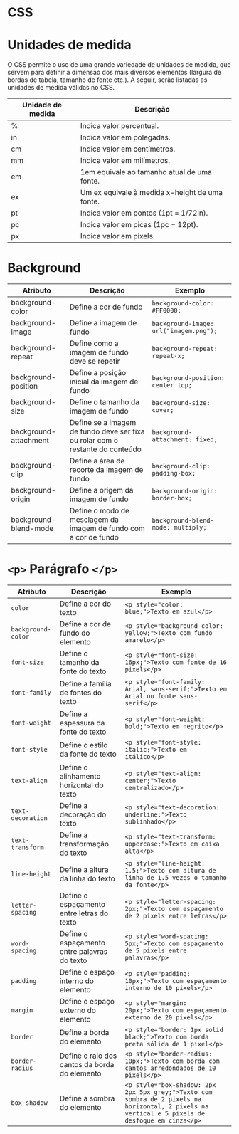 # CSS

# Unidades de medida

O CSS permite o uso de uma grande variedade de unidades de medida, que servem para definir
a dimensão dos mais diversos elementos (largura de bordas de tabela, tamanho de fonte etc.).
A seguir, serão listadas as unidades de medida válidas no CSS.

| Unidade de medida| Descrição   
|--|--|                                                                                                                                               
|% |Indica valor percentual.|
|in|Indica valor em polegadas.|    
|cm|Indica valor em centímetros.|   
|mm|Indica valor em milímetros.|  
|em|1em equivale ao tamanho atual de uma fonte.|
|ex|Um ex equivale à medida x-height de uma fonte.|   
|pt|Indica valor em pontos (1pt = 1/72in). |
|pc|Indica valor em picas (1pc = 12pt).|
|px|Indica valor em pixels.|

# Background

| Atributo | Descrição | Exemplo |
| --- | --- | --- |
| background-color | Define a cor de fundo | `background-color: #FF0000;` |
| background-image | Define a imagem de fundo | `background-image: url("imagem.png");` |
| background-repeat | Define como a imagem de fundo deve se repetir | `background-repeat: repeat-x;` |
| background-position | Define a posição inicial da imagem de fundo | `background-position: center top;` |
| background-size | Define o tamanho da imagem de fundo | `background-size: cover;` |
| background-attachment | Define se a imagem de fundo deve ser fixa ou rolar com o restante do conteúdo | `background-attachment: fixed;` |
| background-clip | Define a área de recorte da imagem de fundo | `background-clip: padding-box;` |
| background-origin | Define a origem da imagem de fundo | `background-origin: border-box;` |
| background-blend-mode | Define o modo de mesclagem da imagem de fundo com a cor de fundo | `background-blend-mode: multiply;` |

# `<p>` Parágrafo `</p>`


| Atributo | Descrição | Exemplo |
| --- | --- | --- |
| `color` | Define a cor do texto | `<p style="color: blue;">Texto em azul</p>` |
| `background-color` | Define a cor de fundo do elemento | `<p style="background-color: yellow;">Texto com fundo amarelo</p>` |
| `font-size` | Define o tamanho da fonte do texto | `<p style="font-size: 16px;">Texto com fonte de 16 pixels</p>` |
| `font-family` | Define a família de fontes do texto | `<p style="font-family: Arial, sans-serif;">Texto em Arial ou fonte sans-serif</p>` |
| `font-weight` | Define a espessura da fonte do texto | `<p style="font-weight: bold;">Texto em negrito</p>` |
| `font-style` | Define o estilo da fonte do texto | `<p style="font-style: italic;">Texto em itálico</p>` |
| `text-align` | Define o alinhamento horizontal do texto | `<p style="text-align: center;">Texto centralizado</p>` |
| `text-decoration` | Define a decoração do texto | `<p style="text-decoration: underline;">Texto sublinhado</p>` |
| `text-transform` | Define a transformação do texto | `<p style="text-transform: uppercase;">Texto em caixa alta</p>` |
| `line-height` | Define a altura da linha do texto | `<p style="line-height: 1.5;">Texto com altura de linha de 1.5 vezes o tamanho da fonte</p>` |
| `letter-spacing` | Define o espaçamento entre letras do texto | `<p style="letter-spacing: 2px;">Texto com espaçamento de 2 pixels entre letras</p>` |
| `word-spacing` | Define o espaçamento entre palavras do texto | `<p style="word-spacing: 5px;">Texto com espaçamento de 5 pixels entre palavras</p>` |
| `padding` | Define o espaço interno do elemento | `<p style="padding: 10px;">Texto com espaçamento interno de 10 pixels</p>` |
| `margin` | Define o espaço externo do elemento | `<p style="margin: 20px;">Texto com espaçamento externo de 20 pixels</p>` |
| `border` | Define a borda do elemento | `<p style="border: 1px solid black;">Texto com borda preta sólida de 1 pixel</p>` |
| `border-radius` | Define o raio dos cantos da borda do elemento | `<p style="border-radius: 10px;">Texto com borda com cantos arredondados de 10 pixels</p>` |
| `box-shadow` | Define a sombra do elemento | `<p style="box-shadow: 2px 2px 5px grey;">Texto com sombra de 2 pixels na horizontal, 2 pixels na vertical e 5 pixels de desfoque em cinza</p>` |
